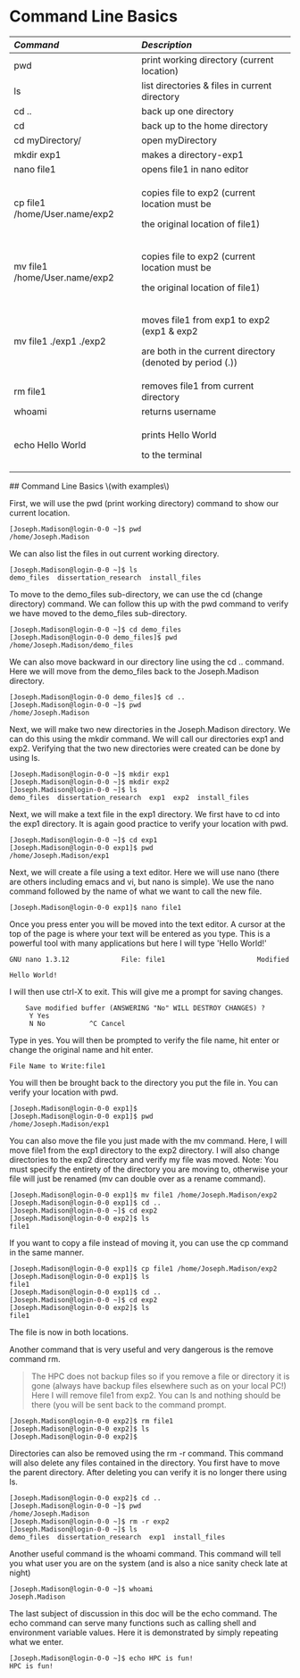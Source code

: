 # Command Line Basics

<table>
  <thead>
    <tr>
      <th style="text-align:left"><em>Command</em>
      </th>
      <th style="text-align:left"><em>Description</em>
      </th>
    </tr>
  </thead>
  <tbody>
    <tr>
      <td style="text-align:left">pwd</td>
      <td style="text-align:left">print working directory (current location)</td>
    </tr>
    <tr>
      <td style="text-align:left">ls</td>
      <td style="text-align:left">list directories & files in current directory</td>
    </tr>
    <tr>
      <td style="text-align:left">cd ..</td>
      <td style="text-align:left">back up one directory</td>
    </tr>
    <tr>
      <td style="text-align:left">cd</td>
      <td style="text-align:left">back up to the home directory</td>
    </tr>
    <tr>
      <td style="text-align:left">cd myDirectory/</td>
      <td style="text-align:left">open myDirectory</td>
    </tr>
    <tr>
      <td style="text-align:left">mkdir exp1</td>
      <td style="text-align:left">makes a directory-exp1</td>
    </tr>
    <tr>
      <td style="text-align:left">nano file1</td>
      <td style="text-align:left">opens file1 in nano editor</td>
    </tr>
    <tr>
      <td style="text-align:left">cp file1 /home/User.name/exp2</td>
      <td style="text-align:left">
        <p>copies file to exp2 (current location must be</p>
        <p>the original location of file1)</p>
      </td>
    </tr>
    <tr>
      <td style="text-align:left">mv file1 /home/User.name/exp2</td>
      <td style="text-align:left">
        <p>copies file to exp2 (current location must be</p>
        <p>the original location of file1)</p>
      </td>
    </tr>
    <tr>
      <td style="text-align:left">mv file1 ./exp1 ./exp2</td>
      <td style="text-align:left">
        <p>moves file1 from exp1 to exp2 (exp1 & exp2</p>
        <p>are both in the current directory (denoted by period (.))</p>
      </td>
    </tr>
    <tr>
      <td style="text-align:left">rm file1</td>
      <td style="text-align:left">removes file1 from current directory</td>
    </tr>
    <tr>
      <td style="text-align:left">whoami</td>
      <td style="text-align:left">returns username</td>
    </tr>
    <tr>
      <td style="text-align:left">echo Hello World</td>
      <td style="text-align:left">
        <p>prints Hello World</p>
        <p>to the terminal</p>
      </td>
    </tr>
  </tbody>
</table>## Command Line Basics \(with examples\)

First, we will use the pwd \(print working directory\) command to show our current location.

```text
[Joseph.Madison@login-0-0 ~]$ pwd
/home/Joseph.Madison
```

We can also list the files in out current working directory.

```text
[Joseph.Madison@login-0-0 ~]$ ls
demo_files  dissertation_research  install_files
```

To move to the demo\_files sub-directory, we can use the cd \(change directory\) command. We can follow this up with the pwd command to verify we have moved to the demo\_files sub-directory.

```text
[Joseph.Madison@login-0-0 ~]$ cd demo_files
[Joseph.Madison@login-0-0 demo_files]$ pwd
/home/Joseph.Madison/demo_files
```

We can also move backward in our directory line using the cd .. command. Here we will move from the demo\_files back to the Joseph.Madison directory.

```text
[Joseph.Madison@login-0-0 demo_files]$ cd ..
[Joseph.Madison@login-0-0 ~]$ pwd
/home/Joseph.Madison
```

Next, we will make two new directories in the Joseph.Madison directory. We can do this using the mkdir command. We will call our directories exp1 and exp2. Verifying that the two new directories were created can be done by using ls.

```text
[Joseph.Madison@login-0-0 ~]$ mkdir exp1
[Joseph.Madison@login-0-0 ~]$ mkdir exp2
[Joseph.Madison@login-0-0 ~]$ ls
demo_files  dissertation_research  exp1  exp2  install_files
```

Next, we will make a text file in the exp1 directory. We first have to cd into the exp1 directory. It is again good practice to verify your location with pwd.

```text
[Joseph.Madison@login-0-0 ~]$ cd exp1
[Joseph.Madison@login-0-0 exp1]$ pwd
/home/Joseph.Madison/exp1
```

Next, we will create a file using a text editor. Here we will use nano \(there are others including emacs and vi, but nano is simple\). We use the nano command followed by the name of what we want to call the new file.

```text
[Joseph.Madison@login-0-0 exp1]$ nano file1
```

Once you press enter you will be moved into the text editor. A cursor at the top of the page is where your text will be entered as you type. This is a powerful tool with many applications but here I will type 'Hello World!'

```text
GNU nano 1.3.12             File: file1                       Modified  

Hello World!
```

I will then use ctrl-X to exit. This will give me a prompt for saving changes.

```text
    Save modified buffer (ANSWERING "No" WILL DESTROY CHANGES) ?              
     Y Yes
     N No           ^C Cancel
```

Type in yes. You will then be prompted to verify the file name, hit enter or change the original name and hit enter.

```text
File Name to Write:file1
```

You will then be brought back to the directory you put the file in. You can verify your location with pwd.

```text
[Joseph.Madison@login-0-0 exp1]$
[Joseph.Madison@login-0-0 exp1]$ pwd
/home/Joseph.Madison/exp1
```

You can also move the file you just made with the mv command. Here, I will move file1 from the exp1 directory to the exp2 directory. I will also change directories to the exp2 directory and verify my file was moved. Note: You must specify the entirety of the directory you are moving to, otherwise your file will just be renamed \(mv can double over as a rename command\).

```text
[Joseph.Madison@login-0-0 exp1]$ mv file1 /home/Joseph.Madison/exp2
[Joseph.Madison@login-0-0 exp1]$ cd ..
[Joseph.Madison@login-0-0 ~]$ cd exp2
[Joseph.Madison@login-0-0 exp2]$ ls
file1
```

If you want to copy a file instead of moving it, you can use the cp command in the same manner.

```text
[Joseph.Madison@login-0-0 exp1]$ cp file1 /home/Joseph.Madison/exp2
[Joseph.Madison@login-0-0 exp1]$ ls
file1
[Joseph.Madison@login-0-0 exp1]$ cd ..
[Joseph.Madison@login-0-0 ~]$ cd exp2
[Joseph.Madison@login-0-0 exp2]$ ls
file1
```

The file is now in both locations.

Another command that is very useful and very dangerous is the remove command rm.

> The HPC does not backup files so if you remove a file or directory it is gone \(always have backup files elsewhere such as on your local PC!\) Here I will remove file1 from exp2. You can ls and nothing should be there \(you will be sent back to the command prompt.

```text
[Joseph.Madison@login-0-0 exp2]$ rm file1
[Joseph.Madison@login-0-0 exp2]$ ls
[Joseph.Madison@login-0-0 exp2]$
```

Directories can also be removed using the rm -r command. This command will also delete any files contained in the directory. You first have to move the parent directory. After deleting you can verify it is no longer there using ls.

```text
[Joseph.Madison@login-0-0 exp2]$ cd ..
[Joseph.Madison@login-0-0 ~]$ pwd       
/home/Joseph.Madison
[Joseph.Madison@login-0-0 ~]$ rm -r exp2
[Joseph.Madison@login-0-0 ~]$ ls
demo_files  dissertation_research  exp1  install_files
```

Another useful command is the whoami command. This command will tell you what user you are on the system \(and is also a nice sanity check late at night\)

```text
[Joseph.Madison@login-0-0 ~]$ whoami
Joseph.Madison
```

The last subject of discussion in this doc will be the echo command. The echo command can serve many functions such as calling shell and environment variable values. Here it is demonstrated by simply repeating what we enter.

```text
[Joseph.Madison@login-0-0 ~]$ echo HPC is fun!
HPC is fun!
```




